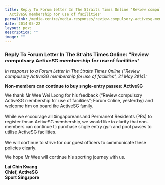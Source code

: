 ```yaml
---
title: Reply To Forum Letter In The Straits Times Online 'Review compulsory
  ActiveSG membership for use of facilities'
permalink: /media-centre/media-responses/review-compulsory-activesg-membership-for-use-of-facilities/
date: 2014-05-22
layout: post
description: ""
image: ""
---
```

### **Reply To Forum Letter In The Straits Times Online: "Review compulsory ActiveSG membership for use of facilities"**

*In response to a Forum Letter in The Straits Times Online ("Review compulsory ActiveSG membership for use of facilities", 21 May 2014):*

**Non-members can continue to buy single-entry passes: ActiveSG**

We thank Mr Wee Wei Loong for his feedback (“Review compulsory ActiveSG membership for use of facilities”; Forum Online, yesterday) and welcome him on board the ActiveSG family.  
   
While we encourage all Singaporeans and Permanent Residents (PRs) to register for an ActiveSG membership, we would like to clarify that non-members can continue to purchase single entry gym and pool passes to utilise ActiveSG facilities.   
   
We will continue to strive for our guest officers to communicate these policies clearly.  

We hope Mr Wee will continue his sporting journey with us.

**Lai Chin Kwang  
Chief, ActiveSG   
Sport Singapore**